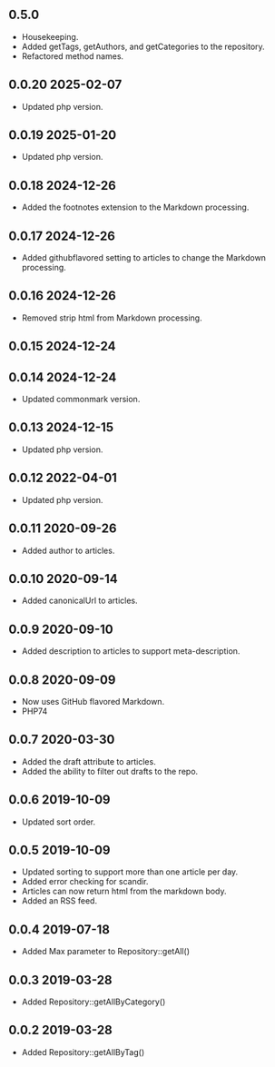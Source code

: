 ## 0.5.0

* Housekeeping.
* Added getTags, getAuthors, and getCategories to the repository.
* Refactored method names.

## 0.0.20 2025-02-07
* Updated php version.

## 0.0.19 2025-01-20
* Updated php version.

## 0.0.18 2024-12-26
* Added the footnotes extension to the Markdown processing.

## 0.0.17 2024-12-26
* Added githubflavored setting to articles to change the Markdown processing.

## 0.0.16 2024-12-26
* Removed strip html from Markdown processing.

## 0.0.15 2024-12-24

## 0.0.14 2024-12-24
* Updated commonmark version.

## 0.0.13 2024-12-15
* Updated php version.

## 0.0.12 2022-04-01
* Updated php version.

## 0.0.11 2020-09-26
* Added author to articles.

## 0.0.10 2020-09-14
* Added canonicalUrl to articles.

## 0.0.9 2020-09-10
* Added description to articles to support meta-description.

## 0.0.8 2020-09-09
* Now uses GitHub flavored Markdown.
* PHP74

## 0.0.7 2020-03-30
* Added the draft attribute to articles.
* Added the ability to filter out drafts to the repo.

## 0.0.6 2019-10-09
* Updated sort order.

## 0.0.5 2019-10-09

* Updated sorting to support more than one article per day.
* Added error checking for scandir.
* Articles can now return html from the markdown body.
* Added an RSS feed.

## 0.0.4 2019-07-18

* Added Max parameter to Repository::getAll()

## 0.0.3 2019-03-28

* Added Repository::getAllByCategory()

## 0.0.2 2019-03-28

* Added Repository::getAllByTag()
